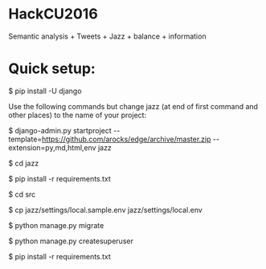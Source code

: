# HackCU2016
Semantic analysis + Tweets + Jazz + balance + information

# Quick setup:
  $ pip install -U django
  
  Use the following commands but change jazz (at end of first command and other places) to the name of your project:
  
  $ django-admin.py startproject --template=https://github.com/arocks/edge/archive/master.zip --extension=py,md,html,env jazz
  
  $ cd jazz
  
  $ pip install -r requirements.txt 
  
  $ cd src
  
  $ cp jazz/settings/local.sample.env jazz/settings/local.env
  
  $ python manage.py migrate
  
  $ python manage.py createsuperuser
  
  $ pip install -r requirements.txt


